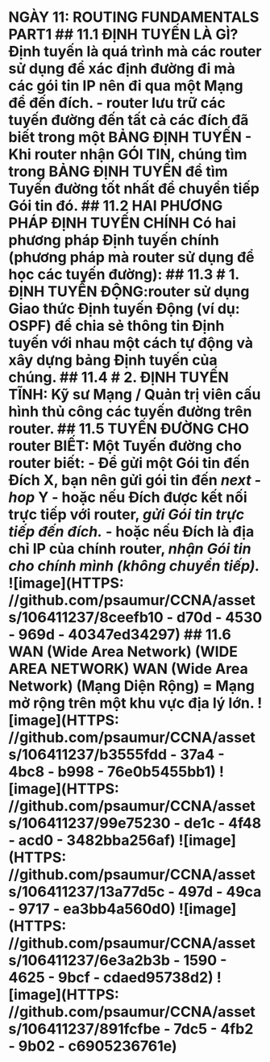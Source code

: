 # NGÀY 11: ROUTING FUNDAMENTALS PART1 ## 11.1 ĐỊNH TUYẾN LÀ GÌ? Định tuyến là quá trình mà các router sử dụng để xác định đường đi mà các gói tin IP nên đi qua một Mạng để đến đích. - **router** lưu trữ các tuyến đường đến tất cả các đích đã biết trong một **BẢNG ĐỊNH TUYẾN** - Khi **router** nhận **GÓI TIN**, chúng tìm trong **BẢNG ĐỊNH TUYẾN** để tìm **Tuyến đường** tốt nhất để chuyển tiếp Gói tin đó. ## 11.2 HAI PHƯƠNG PHÁP ĐỊNH TUYẾN CHÍNH Có hai phương pháp Định tuyến chính (phương pháp mà router sử dụng để học các tuyến đường): ## 11.3 # 1. ĐỊNH TUYẾN ĐỘNG:**router** sử dụng Giao thức Định tuyến Động (ví dụ: OSPF) để chia sẻ thông tin Định tuyến với nhau một cách tự động và xây dựng bảng Định tuyến của chúng. ## 11.4 # 2. ĐỊNH TUYẾN TĨNH: Kỹ sư Mạng / Quản trị viên cấu hình thủ công các tuyến đường trên router. ## 11.5 TUYẾN ĐƯỜNG CHO router BIẾT: Một Tuyến đường cho router biết: - Để gửi một Gói tin đến Đích X, bạn nên gửi gói tin đến ***next - hop*** Y - hoặc nếu Đích được kết nối trực tiếp với router, *gửi Gói tin trực tiếp đến đích.* - hoặc nếu Đích là địa chỉ IP của chính router, *nhận Gói tin cho chính mình (không chuyển tiếp).* ![image](HTTPS: //github.com/psaumur/CCNA/assets/106411237/8ceefb10 - d70d - 4530 - 969d - 40347ed34297) ## 11.6 WAN (Wide Area Network) (WIDE AREA NETWORK) **WAN (Wide Area Network) (Mạng Diện Rộng)** = Mạng mở rộng trên một khu vực địa lý lớn. ![image](HTTPS: //github.com/psaumur/CCNA/assets/106411237/b3555fdd - 37a4 - 4bc8 - b998 - 76e0b5455bb1) ![image](HTTPS: //github.com/psaumur/CCNA/assets/106411237/99e75230 - de1c - 4f48 - acd0 - 3482bba256af) ![image](HTTPS: //github.com/psaumur/CCNA/assets/106411237/13a77d5c - 497d - 49ca - 9717 - ea3bb4a560d0) ![image](HTTPS: //github.com/psaumur/CCNA/assets/106411237/6e3a2b3b - 1590 - 4625 - 9bcf - cdaed95738d2) ![image](HTTPS: //github.com/psaumur/CCNA/assets/106411237/891fcfbe - 7dc5 - 4fb2 - 9b02 - c6905236761e)